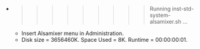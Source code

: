 * >>>>>>>>> Running inst-std-system-alsamixer.sh ...
  * Insert Alsamixer menu in Administration.
  * Disk size = 3656460K. Space Used = 8K. Runtime = 00:00:00:01.
